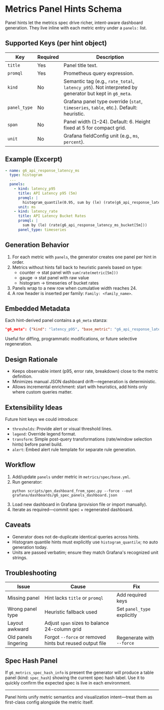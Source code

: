 # Metrics Panel Hints Schema

Panel hints let the metrics spec drive richer, intent-aware dashboard generation.
They live inline with each metric entry under a `panels:` list.

## Supported Keys (per hint object)
| Key | Required | Description |
|-----|----------|-------------|
| `title` | Yes | Panel title text. |
| `promql` | Yes | Prometheus query expression. |
| `kind` | No | Semantic tag (e.g., `rate_total`, `latency_p95`). Not interpreted by generator but kept in `g6_meta`. |
| `panel_type` | No | Grafana panel type override (`stat`, `timeseries`, `table`, etc.). Default: heuristic. |
| `span` | No | Panel width (1–24). Default: 6. Height fixed at 5 for compact grid. |
| `unit` | No | Grafana fieldConfig unit (e.g., `ms`, `percent`). |

## Example (Excerpt)
```yaml
- name: g6_api_response_latency_ms
  type: histogram
  ...
  panels:
    - kind: latency_p95
      title: API Latency p95 (5m)
      promql: |
        histogram_quantile(0.95, sum by (le) (rate(g6_api_response_latency_ms_bucket[5m])))
      unit: ms
    - kind: latency_rate
      title: API Latency Bucket Rates
      promql: |
        sum by (le) (rate(g6_api_response_latency_ms_bucket[5m]))
      panel_type: timeseries
```

## Generation Behavior
1. For each metric with `panels`, the generator creates one panel per hint in order.
2. Metrics without hints fall back to heuristic panels based on type:
   - counter -> stat panel with `sum(rate(metric[5m]))`
   - gauge   -> stat panel with raw value
   - histogram -> timeseries of bucket rates
3. Panels wrap to a new row when cumulative width reaches 24.
4. A row header is inserted per family: `Family: <family_name>`.

## Embedded Metadata
Each hint-derived panel contains a `g6_meta` stanza:
```json
"g6_meta": {"kind": "latency_p95", "base_metric": "g6_api_response_latency_ms"}
```
Useful for diffing, programmatic modifications, or future selective regeneration.

## Design Rationale
- Keeps observable intent (p95, error rate, breakdown) close to the metric definition.
- Minimizes manual JSON dashboard drift—regeneration is deterministic.
- Allows incremental enrichment: start with heuristics, add hints only where custom queries matter.

## Extensibility Ideas
Future hint keys we could introduce:
- `thresholds`: Provide alert or visual threshold lines.
- `legend`: Override legend format.
- `transform`: Simple post-query transformations (rate/window selection hints) before panel build.
- `alert`: Embed alert rule template for separate rule generation.

## Workflow
1. Add/update `panels` under metric in `metrics/spec/base.yml`.
2. Run generator:
   ```
   python scripts/gen_dashboard_from_spec.py --force --out grafana/dashboards/g6_spec_panels_dashboard.json
   ```
3. Load new dashboard in Grafana (provision file or import manually).
4. Iterate as required—commit spec + regenerated dashboard.

## Caveats
- Generator does not de-duplicate identical queries across hints.
- Histogram quantile hints must explicitly use `histogram_quantile`; no auto generation today.
- Units are passed verbatim; ensure they match Grafana's recognized unit strings.

## Troubleshooting
| Issue | Cause | Fix |
|-------|-------|-----|
| Missing panel | Hint lacks `title` or `promql` | Add required keys |
| Wrong panel type | Heuristic fallback used | Set `panel_type` explicitly |
| Layout awkward | Adjust `span` sizes to balance 24-column grid |
| Old panels lingering | Forgot `--force` or removed hints but reused output file | Regenerate with `--force` |

## Spec Hash Panel
If `g6_metrics_spec_hash_info` is present the generator will produce a table panel (kind: `spec_hash`) showing the current spec hash label. Use it to quickly confirm the expected spec is live in each environment.

---
Panel hints unify metric semantics and visualization intent—treat them as first-class config alongside the metric itself.
